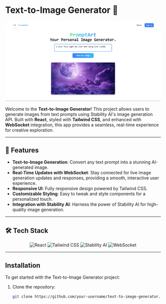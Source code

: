 # Text-to-Image Generator 🎨

![Project Banner](./client//src/assets/placeholder.png)

Welcome to the **Text-to-Image Generator**! This project allows users to generate images from text prompts using Stability AI's image generation API. Built with **React**, styled with **Tailwind CSS**, and enhanced with **WebSocket** integration, this app provides a seamless, real-time experience for creative exploration.

---

## 🚀 Features

- **Text-to-Image Generation**: Convert any text prompt into a stunning AI-generated image.
- **Real-Time Updates with WebSocket**: Stay connected for live image generation updates and responses, providing a smooth, interactive user experience.
- **Responsive UI**: Fully responsive design powered by Tailwind CSS.
- **Customizable Styling**: Easy to tweak and style components for a personalized touch.
- **Integration with Stability AI**: Harness the power of Stability AI for high-quality image generation.

---

## 🛠️ Tech Stack

<div align="center">
  <img src="https://img.shields.io/badge/React-20232A?style=for-the-badge&logo=react&logoColor=61DAFB" alt="React" />
  <img src="https://img.shields.io/badge/Tailwind_CSS-38B2AC?style=for-the-badge&logo=tailwind-css&logoColor=white" alt="Tailwind CSS" />
  <img src="https://img.shields.io/badge/Stability_AI-000000?style=for-the-badge&logo=artstation&logoColor=white" alt="Stability AI" />
  <img src="https://img.shields.io/badge/WebSocket-000000?style=for-the-badge&logo=socket.io&logoColor=white" alt="WebSocket" />
</div>

---

## Installation

To get started with the Text-to-Image Generator project:

1. Clone the repository:

   ```bash
   git clone https://github.com/your-username/text-to-image-generator.git
   ```
